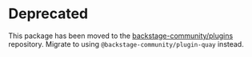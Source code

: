 # Deprecated

This package has been moved to the [backstage-community/plugins](https://github.com/backstage/community-plugins) repository. Migrate to using `@backstage-community/plugin-quay` instead.
